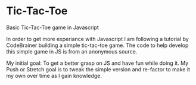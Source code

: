 # Tic-Tac-Toe
Basic Tic-Tac-Toe game in Javascript

In order to get more experiance with Javascript I am following a tutorial by CodeBrainer building a simple tic-tac-toe game.
The code to help develop this simple game in JS is from an anonymous source. 

My initial goal: To get a better grasp on JS and have fun while doing it.
My Push or Stretch goal is to tweak the simple version and re-factor to make it my own over time as I gain knowledge.
